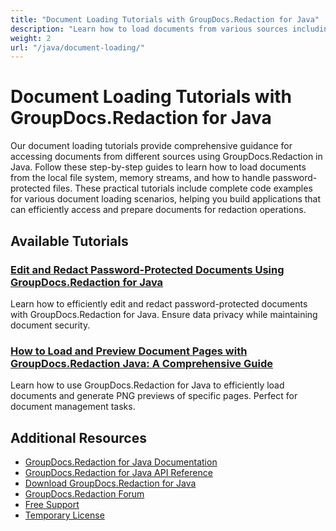 ```yaml
---
title: "Document Loading Tutorials with GroupDocs.Redaction for Java"
description: "Learn how to load documents from various sources including local disk, streams, and password-protected files using GroupDocs.Redaction for Java."
weight: 2
url: "/java/document-loading/"
---
```

# Document Loading Tutorials with GroupDocs.Redaction for Java

Our document loading tutorials provide comprehensive guidance for accessing documents from different sources using GroupDocs.Redaction in Java. Follow these step-by-step guides to learn how to load documents from the local file system, memory streams, and how to handle password-protected files. These practical tutorials include complete code examples for various document loading scenarios, helping you build applications that can efficiently access and prepare documents for redaction operations.

## Available Tutorials

### [Edit and Redact Password-Protected Documents Using GroupDocs.Redaction for Java](./groupdocs-redaction-java-password-documents/)
Learn how to efficiently edit and redact password-protected documents with GroupDocs.Redaction for Java. Ensure data privacy while maintaining document security.

### [How to Load and Preview Document Pages with GroupDocs.Redaction Java&#58; A Comprehensive Guide](./load-preview-document-pages-groupdocs-redaction-java/)
Learn how to use GroupDocs.Redaction for Java to efficiently load documents and generate PNG previews of specific pages. Perfect for document management tasks.

## Additional Resources

- [GroupDocs.Redaction for Java Documentation](https://docs.groupdocs.com/redaction/java/)
- [GroupDocs.Redaction for Java API Reference](https://reference.groupdocs.com/redaction/java/)
- [Download GroupDocs.Redaction for Java](https://releases.groupdocs.com/redaction/java/)
- [GroupDocs.Redaction Forum](https://forum.groupdocs.com/c/redaction)
- [Free Support](https://forum.groupdocs.com/)
- [Temporary License](https://purchase.groupdocs.com/temporary-license/)
